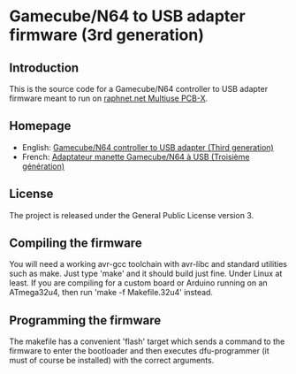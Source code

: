 # Gamecube/N64 to USB adapter firmware (3rd generation)

## Introduction

This is the source code for a Gamecube/N64 controller to USB adapter firmware
meant to run on [raphnet.net Multiuse PCB-X](http://www.raphnet.net/electronique/multiuse_pcbX/index_en.php).

## Homepage

* English: [Gamecube/N64 controller to USB adapter (Third generation)](http://www.raphnet.net/electronique/gcn64_usb_adapter_gen3/index_en.php)
* French: [Adaptateur manette Gamecube/N64 à USB (Troisième génération)](http://www.raphnet.net/electronique/gcn64_usb_adapter_gen3/index.php)

## License

The project is released under the General Public License version 3.

## Compiling the firmware

You will need a working avr-gcc toolchain with avr-libc and standard utilities such as make. Just
type 'make' and it should build just fine. Under Linux at least.
If you are compiling for a custom board or Arduino running on an ATmega32u4, then run 'make -f Makefile.32u4' instead.

## Programming the firmware

The makefile has a convenient 'flash' target which sends a command to the firmware to enter
the bootloader and then executes dfu-programmer (it must of course be installed) with the
correct arguments.

